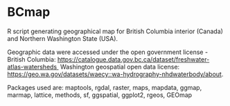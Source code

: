 # BCmap
R script generating geographical map for British Columbia interior (Canada) and Northern Washington State (USA).

Geographic data were accessed under the open government license - British Columbia:
https://catalogue.data.gov.bc.ca/dataset/freshwater-atlas-watersheds 
Washington geospatial open data license: 
https://geo.wa.gov/datasets/waecy::wa-hydrography-nhdwaterbody/about.

Packages used are: maptools, rgdal, raster, maps, mapdata, ggmap, marmap, lattice, methods, sf, ggspatial, ggplot2, rgeos, GEOmap

